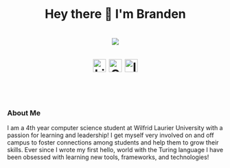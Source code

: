 <h1 align="center"> Hey there 👋 I'm Branden <h1>

<p align="center">
 <img src="https://readme-typing-svg.herokuapp.com/?lines=Welcome+To+My+Page!&width=400&height=30">
</p>



<p align="center">
      <a href="https://www.linkedin.com/in/brandenwheeler/" target="blank"><img align="center"
         src="https://img.shields.io/badge/linkedin-%231DA1F2.svg?style=for-the-badge&logo=linkedin&logoColor=white"
         alt="LinkedIn" height="30"/></a>
      <a href="mailto:branden.wheeler17@gmail.com" target="blank"><img align="center"
         src="https://img.shields.io/badge/gmail-EA4335.svg?style=for-the-badge&logo=gmail&logoColor=white"
         alt="GMail" height="30"/></a>
          <a href="https://instagram.com/azzar_budiyanto" target="blank"><img align="center"
         src="https://img.shields.io/badge/instagram-%23E4405F.svg?style=for-the-badge&logo=Instagram&logoColor=white"
         alt="Instagram" height="30"/></a>
</p>
</br>
<h3>About Me</h3>
I am a 4th year computer science student at Wilfrid Laurier University with a passion for learning and leadership! I get myself very involved on and off campus to foster connections among students and help them to grow their skills. Ever since I wrote my first hello, world with the Turing language I have been obsessed with learning new tools, frameworks, and technologies!

<!--
**brandencmw/brandencmw** is a ✨ _special_ ✨ repository because its `README.md` (this file) appears on your GitHub profile.

Here are some ideas to get you started:

- 🔭 I’m currently working on ...
- 🌱 I’m currently learning ...
- 👯 I’m looking to collaborate on ...
- 🤔 I’m looking for help with ...
- 💬 Ask me about ...
- 📫 How to reach me: ...
- 😄 Pronouns: ...
- ⚡ Fun fact: ...
-->
